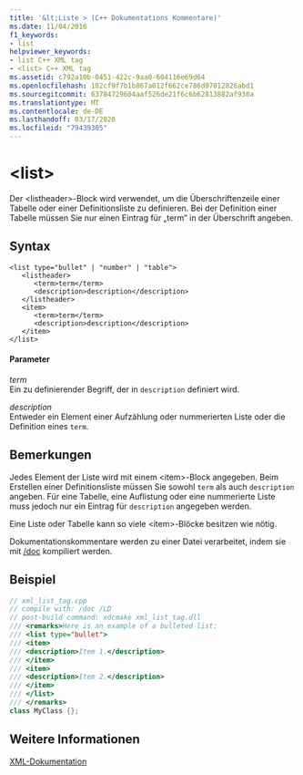 ```yaml
---
title: '&lt;Liste > (C++ Dokumentations Kommentare)'
ms.date: 11/04/2016
f1_keywords:
- list
helpviewer_keywords:
- list C++ XML tag
- <list> C++ XML tag
ms.assetid: c792a10b-0451-422c-9aa0-604116e69d64
ms.openlocfilehash: 102cf9f7b1b867a012f662ce786d97012826abd1
ms.sourcegitcommit: 63784729604aaf526de21f6c6b62813882af930a
ms.translationtype: MT
ms.contentlocale: de-DE
ms.lasthandoff: 03/17/2020
ms.locfileid: "79439305"
---
```

# <a name="ltlistgt"></a>&lt;list&gt;

Der \<listheader>-Block wird verwendet, um die Überschriftenzeile einer Tabelle oder einer Definitionsliste zu definieren. Bei der Definition einer Tabelle müssen Sie nur einen Eintrag für „term“ in der Überschrift angeben.

## <a name="syntax"></a>Syntax

```
<list type="bullet" | "number" | "table">
   <listheader>
      <term>term</term>
      <description>description</description>
   </listheader>
   <item>
      <term>term</term>
      <description>description</description>
   </item>
</list>
```

#### <a name="parameters"></a>Parameter

*term*<br/>
Ein zu definierender Begriff, der in `description` definiert wird.

*description*<br/>
Entweder ein Element einer Aufzählung oder nummerierten Liste oder die Definition eines `term`.

## <a name="remarks"></a>Bemerkungen

Jedes Element der Liste wird mit einem \<item>-Block angegeben. Beim Erstellen einer Definitionsliste müssen Sie sowohl `term` als auch `description` angeben. Für eine Tabelle, eine Auflistung oder eine nummerierte Liste muss jedoch nur ein Eintrag für `description` angegeben werden.

Eine Liste oder Tabelle kann so viele \<item>-Blöcke besitzen wie nötig.

Dokumentationskommentare werden zu einer Datei verarbeitet, indem sie mit [/doc](doc-process-documentation-comments-c-cpp.md) kompiliert werden.

## <a name="example"></a>Beispiel

```cpp
// xml_list_tag.cpp
// compile with: /doc /LD
// post-build command: xdcmake xml_list_tag.dll
/// <remarks>Here is an example of a bulleted list:
/// <list type="bullet">
/// <item>
/// <description>Item 1.</description>
/// </item>
/// <item>
/// <description>Item 2.</description>
/// </item>
/// </list>
/// </remarks>
class MyClass {};
```

## <a name="see-also"></a>Weitere Informationen

[XML-Dokumentation](xml-documentation-visual-cpp.md)
